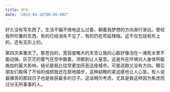 ```yaml
---
title: 好久
date: "2013-03-18T00:00:00Z"
---
```


好久没有写东西了。生活不偏不倚地这么过着，朝着我梦想的方向渐行渐远。曾经我所珍重的东西，有的已经消失不见了，有的仍在苟延残喘。这不仅包括有形上的，还有无形上的。

第四次来重庆了。那苍白的，宽容度略大的天空让我的心脏好像泡在一滩死水里不能动弹。灰茫茫的雾气在空中飘着，浓郁到让人窒息。这是外在环境对人身体所能施加的最大影响，结论是我比往常更加厌恶这座城市。可是逃跑又没有方向。眼见朋友们取得了不俗的成绩我还在原地踏步，这种幼稚的紧迫感也让人心急。有人说最痛苦的那段日子也是收获最多的日子。这话稍欠考虑，尤其是我这样因为焦虑而过分无所事事的人。
